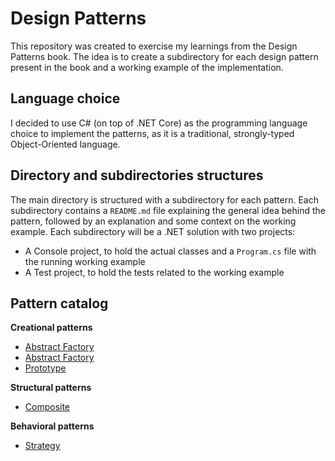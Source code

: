 # Design Patterns

This repository was created to exercise my learnings from the Design Patterns book. The idea is to create a subdirectory for each design pattern present in the book and a working example of the implementation.

## Language choice

I decided to use C# (on top of .NET Core) as the programming language choice to implement the patterns, as it is a traditional, strongly-typed Object-Oriented language.

## Directory and subdirectories structures

The main directory is structured with a subdirectory for each pattern. Each subdirectory contains a `README.md` file explaining the general idea behind the pattern, followed by an explanation and some context on the working example.
Each subdirectory will be a .NET solution with two projects:

- A Console project, to hold the actual classes and a `Program.cs` file with the running working example
- A Test project, to hold the tests related to the working example

## Pattern catalog

**Creational patterns**

- [Abstract Factory](abstract-factory/README.md)
- [Abstract Factory](builder/README.md)
- [Prototype](prototype/README.md)

**Structural patterns**

- [Composite](composite/README.md)

**Behavioral patterns**

- [Strategy](strategy/README.md)
